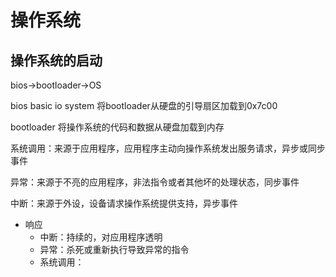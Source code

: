 # 操作系统

## 操作系统的启动

bios->bootloader->OS

bios basic io system 将bootloader从硬盘的引导扇区加载到0x7c00

bootloader 将操作系统的代码和数据从硬盘加载到内存

系统调用：来源于应用程序，应用程序主动向操作系统发出服务请求，异步或同步事件

异常：来源于不亮的应用程序，非法指令或者其他坏的处理状态，同步事件

中断：来源于外设，设备请求操作系统提供支持，异步事件

+ 响应
  - 中断：持续的，对应用程序透明
  - 异常：杀死或重新执行导致异常的指令
  - 系统调用：